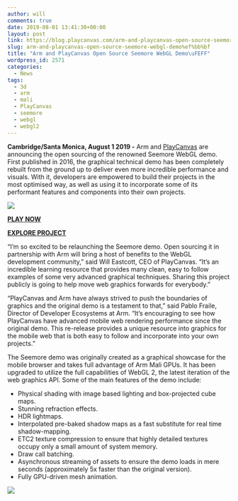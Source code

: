 ```yaml
---
author: will
comments: true
date: 2019-08-01 13:41:30+00:00
layout: post
link: https://blog.playcanvas.com/arm-and-playcanvas-open-source-seemore-webgl-demo%ef%bb%bf/
slug: arm-and-playcanvas-open-source-seemore-webgl-demo%ef%bb%bf
title: "Arm and PlayCanvas Open Source Seemore WebGL Demo\uFEFF"
wordpress_id: 2571
categories:
  - News
tags:
  - 3d
  - arm
  - mali
  - PlayCanvas
  - seemore
  - webgl
  - webgl2
---
```


**Cambridge/Santa Monica, August 1 2019 -** Arm and [PlayCanvas](https://playcanvas.com/) are announcing the open sourcing of the renowned Seemore WebGL demo. First published in 2016, the graphical technical demo has been completely rebuilt from the ground up to deliver even more incredible performance and visuals. With it, developers are empowered to build their projects in the most optimised way, as well as using it to incorporate some of its performant features and components into their own projects.

![](https://lh5.googleusercontent.com/Dlt7lMuKZ9SJ3uszf62h1H0SjWSTMnlrU796xEtuvfWUlRQ7mqCs4AjfJSss7S4Ap555XvPQYzmIX5iLagjJJFx_GoRjjp37BWQsLJfFJmnlL2J-VRn_fYqn7Hwu_MjeZA1R5GVs)

[**PLAY NOW**](https://playcanv.as/p/MflWvdTW/)

[**EXPLORE PROJECT**](https://playcanvas.com/project/612100/overview/seemore-2019)

“I’m so excited to be relaunching the Seemore demo. Open sourcing it in partnership with Arm will bring a host of benefits to the WebGL development community,” said Will Eastcott, CEO of PlayCanvas. “It’s an incredible learning resource that provides many clean, easy to follow examples of some very advanced graphical techniques. Sharing this project publicly is going to help move web graphics forwards for everybody.”

“PlayCanvas and Arm have always strived to push the boundaries of graphics and the original demo is a testament to that,” said Pablo Fraile, Director of Developer Ecosystems at Arm. “It’s encouraging to see how PlayCanvas have advanced mobile web rendering performance since the original demo. This re-release provides a unique resource into graphics for the mobile web that is both easy to follow and incorporate into your own projects.”

The Seemore demo was originally created as a graphical showcase for the mobile browser and takes full advantage of Arm Mali GPUs. It has been upgraded to utilize the full capabilities of WebGL 2, the latest iteration of the web graphics API. Some of the main features of the demo include:

- Physical shading with image based lighting and box-projected cube maps.
- Stunning refraction effects.
- HDR lightmaps.
- Interpolated pre-baked shadow maps as a fast substitute for real time shadow-mapping.
- ETC2 texture compression to ensure that highly detailed textures occupy only a small amount of system memory.
- Draw call batching.
- Asynchronous streaming of assets to ensure the demo loads in mere seconds (approximately 5x faster than the original version).
- Fully GPU-driven mesh animation.

![](https://lh6.googleusercontent.com/2FR-XGYTKZwP77phlpQ6DlNfaM5NSW4Mjo1Y3LOfQ_k1CaRWzT9iIWf-i2h2PpuF1PeKdNoys3yYotu4wkHsX9AAS1G0AbayKoOrl6z6dLeBHiZnwX1Bo0uvLerI_0SJVeQ9f6aS)
